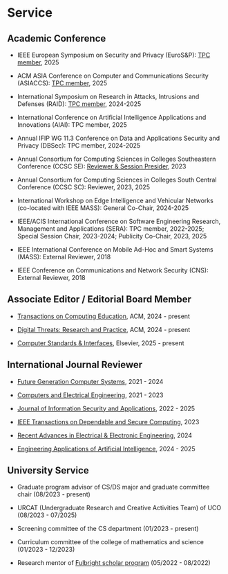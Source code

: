 # Service


##  <b> Academic Conference </b>

- IEEE European Symposium on Security and Privacy (EuroS&P): <a href="https://eurosp2025.ieee-security.org/">TPC member</a>, 2025

- ACM ASIA Conference on Computer and Communications Security (ASIACCS): <a href="https://asiaccs2025.hust.edu.vn/">TPC member</a>, 2025

- International Symposium on Research in Attacks, Intrusions and Defenses (RAID): <a href="https://raid2024.github.io/">TPC member</a>, 2024-2025

- International Conference on Artificial Intelligence Applications and Innovations (AIAI): TPC member, 2025

- Annual IFIP WG 11.3 Conference on Data and Applications Security and Privacy (DBSec): TPC member, 2024-2025

- Annual Consortium for Computing Sciences in Colleges Southeastern Conference (CCSC SE): <a href="http://www.ccscse.org/conference.php?year=37th">Reviewer & Session Presider</a>, 2023

- Annual Consortium for Computing Sciences in Colleges South Central Conference (CCSC SC): Reviewer, 2023, 2025

- International Workshop on Edge Intelligence and Vehicular Networks (co-located with IEEE MASS): General Co-Chair, 2024-2025

- IEEE/ACIS International Conference on Software Engineering Research, Management and Applications (SERA): TPC member, 2022-2025; Special Session Chair, 2023-2024; Publicity Co-Chair, 2023, 2025

- IEEE International Conference on Mobile Ad-Hoc and Smart Systems (MASS): External Reviewer, 2018

- IEEE Conference on Communications and Network Security (CNS): External Reviewer, 2018


##  <b> Associate Editor / Editorial Board Member </b>

- <a href="https://dl.acm.org/journal/toce">Transactions on Computing Education</a>, ACM, 2024 - present

- <a href="https://dl.acm.org/journal/dtrap">Digital Threats: Research and Practice</a>, ACM, 2024 - present

- <a href="https://www.sciencedirect.com/journal/computer-standards-and-interfaces">Computer Standards & Interfaces</a>, Elsevier, 2025 - present


##  <b> International Journal Reviewer </b>

- <a href="https://www.sciencedirect.com/journal/future-generation-computer-systems">Future Generation Computer Systems</a>, 2021 - 2024

- <a href="https://www.sciencedirect.com/journal/computers-and-electrical-engineering">Computers and Electrical Engineering</a>, 2021 - 2023

- <a href="https://www.sciencedirect.com/journal/journal-of-information-security-and-applications">Journal of Information Security and Applications</a>, 2022 - 2025

- <a href="https://www.computer.org/csdl/journal/tq">IEEE Transactions on Dependable and Secure Computing</a>, 2023

- <a href="https://benthamscience.com/journals/recent-advances-in-electrical-and-electronic-engineering">Recent Advances in Electrical & Electronic Engineering</a>, 2024

- <a href="https://www.sciencedirect.com/journal/engineering-applications-of-artificial-intelligence">Engineering Applications of Artificial Intelligence</a>, 2024 - 2025


## <b> University Service </b>

- Graduate program advisor of CS/DS major and graduate committee chair (08/2023 - present)

- URCAT (Undergraduate Research and Creative Activities Team) of UCO (08/2023 - 07/2025)

- Screening committee of the CS department (01/2023 - present)

- Curriculum committee of the college of mathematics and science (01/2023 - 12/2023)

- Research mentor of <a href="https://fulbrightscholars.org/">Fulbright scholar program</a> (05/2022 - 08/2022)


